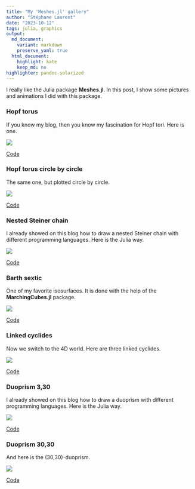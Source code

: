 ```yaml
---
title: "My 'Meshes.jl' gallery"
author: "Stéphane Laurent"
date: "2023-10-12"
tags: julia, graphics
output:
  md_document:
    variant: markdown
    preserve_yaml: true
  html_document:
    highlight: kate
    keep_md: no
highlighter: pandoc-solarized
---
```


I really like the Julia package **Meshes.jl**. In this post, I show some
pictures and animations I did with this package.

### Hopf torus

If you know my blog, then you know my fascination for Hopf tori. Here is
one.

![](./figures/jl_HopfTorus.gif)

[Code](https://gist.github.com/stla/2e00dbb08079bc41b7eb26544c2608f6)

### Hopf torus circle by circle

The same one, but plotted circle by circle.

![](./figures/jl_HopfTorus_CbyC.png)

[Code](https://gist.github.com/stla/50e904e3a974a801659d495efa565adf)

### Nested Steiner chain

I already showed on this blog how to draw a nested Steiner chain with
different programming languages. Here is the Julia way.

![](./figures/jl_SteinerChain_4-3.gif)

[Code](https://gist.github.com/stla/6d97e31721cec447b3c401bcc2529660)

### Barth sextic

One of my favorite isosurfaces. It is done with the help of the
**MarchingCubes.jl** package.

![](./figures/jl_BarthSextic.gif)

[Code](https://gist.github.com/stla/706af2eaae5419f66765343e3fde06e8)

### Linked cyclides

Now we switch to the 4D world. Here are three linked cyclides.

![](./figures/jl_LinkedCyclides.png)

[Code](https://gist.github.com/stla/a8f307695118cd9fbea08a8cca7ba49a)

### Duoprism 3,30

I already showed on this blog how to draw a duoprism with different
programming languages. Here is the Julia way.

![](./figures/jl_Duoprism_3-30.gif)

[Code](https://gist.github.com/stla/fa76ff2022b780db881c12f73e40a354#file-duoprism3-jl)

### Duoprism 30,30

And here is the (30,30)-duoprism.

![](./figures/jl_Duoprism_30-30.gif)

[Code](https://gist.github.com/stla/fa76ff2022b780db881c12f73e40a354#file-duoprism3-jl)

